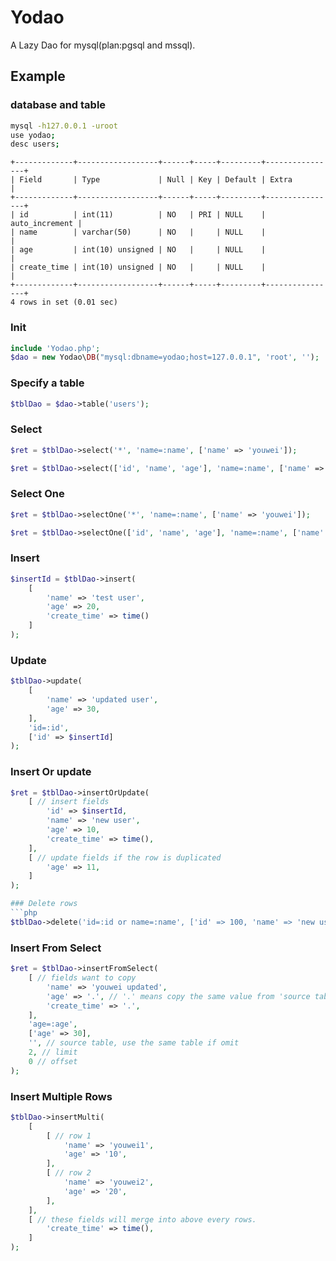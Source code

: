 # Yodao
A Lazy Dao for mysql(plan:pgsql and mssql).

## Example

### database and table
```bash
mysql -h127.0.0.1 -uroot
use yodao;
desc users;
```
```
+-------------+------------------+------+-----+---------+----------------+
| Field       | Type             | Null | Key | Default | Extra          |
+-------------+------------------+------+-----+---------+----------------+
| id          | int(11)          | NO   | PRI | NULL    | auto_increment |
| name        | varchar(50)      | NO   |     | NULL    |                |
| age         | int(10) unsigned | NO   |     | NULL    |                |
| create_time | int(10) unsigned | NO   |     | NULL    |                |
+-------------+------------------+------+-----+---------+----------------+
4 rows in set (0.01 sec)
```

### Init
```php
include 'Yodao.php';
$dao = new Yodao\DB("mysql:dbname=yodao;host=127.0.0.1", 'root', '');
```

### Specify a table
```php
$tblDao = $dao->table('users');
```

### Select
```php
$ret = $tblDao->select('*', 'name=:name', ['name' => 'youwei']);
```

```php
$ret = $tblDao->select(['id', 'name', 'age'], 'name=:name', ['name' => 'youwei']);
```

### Select One
```php
$ret = $tblDao->selectOne('*', 'name=:name', ['name' => 'youwei']);
```

```php
$ret = $tblDao->selectOne(['id', 'name', 'age'], 'name=:name', ['name' => 'youwei']);
```

### Insert 
```php
$insertId = $tblDao->insert(
    [
        'name' => 'test user',
        'age' => 20,
        'create_time' => time()
    ]
);
```

### Update
```php
$tblDao->update(
    [
        'name' => 'updated user',
        'age' => 30,
    ],
    'id=:id',
    ['id' => $insertId]
);
```

### Insert Or update
```php
$ret = $tblDao->insertOrUpdate(
    [ // insert fields
        'id' => $insertId, 
        'name' => 'new user',
        'age' => 10,
        'create_time' => time(),
    ],
    [ // update fields if the row is duplicated
        'age' => 11,
    ]
);

### Delete rows
```php
$tblDao->delete('id=:id or name=:name', ['id' => 100, 'name' => 'new user']);
```

### Insert From Select
```php
$ret = $tblDao->insertFromSelect(
    [ // fields want to copy
        'name' => 'youwei updated', 
        'age' => '.', // '.' means copy the same value from 'source table'
        'create_time' => '.',
    ],
    'age=:age',
    ['age' => 30],
    '', // source table, use the same table if omit
    2, // limit
    0 // offset
);
```

### Insert Multiple Rows
```php
$tblDao->insertMulti(
    [
        [ // row 1
            'name' => 'youwei1',
            'age' => '10',
        ],
        [ // row 2
            'name' => 'youwei2',
            'age' => '20',
        ],
    ],
    [ // these fields will merge into above every rows.
        'create_time' => time(),
    ]
);
```


